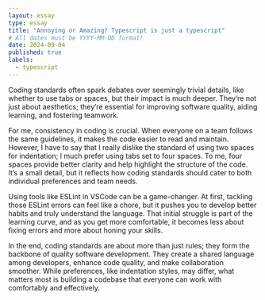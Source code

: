 ```yaml
---
layout: essay
type: essay
title: "Annoying or Amazing? Typescript is just a typescript"
# All dates must be YYYY-MM-DD format!
date: 2024-09-04
published: true
labels:
  - typescript
---
```



Coding standards often spark debates over seemingly trivial details, like whether to use tabs or spaces, but their impact is much deeper. They’re not just about aesthetics; they’re essential for improving software quality, aiding learning, and fostering teamwork.

For me, consistency in coding is crucial. When everyone on a team follows the same guidelines, it makes the code easier to read and maintain. However, I have to say that I really dislike the standard of using two spaces for indentation; I much prefer using tabs set to four spaces. To me, four spaces provide better clarity and help highlight the structure of the code. It’s a small detail, but it reflects how coding standards should cater to both individual preferences and team needs.

Using tools like ESLint in VSCode can be a game-changer. At first, tackling those ESLint errors can feel like a chore, but it pushes you to develop better habits and truly understand the language. That initial struggle is part of the learning curve, and as you get more comfortable, it becomes less about fixing errors and more about honing your skills.

In the end, coding standards are about more than just rules; they form the backbone of quality software development. They create a shared language among developers, enhance code quality, and make collaboration smoother. While preferences, like indentation styles, may differ, what matters most is building a codebase that everyone can work with comfortably and effectively.
